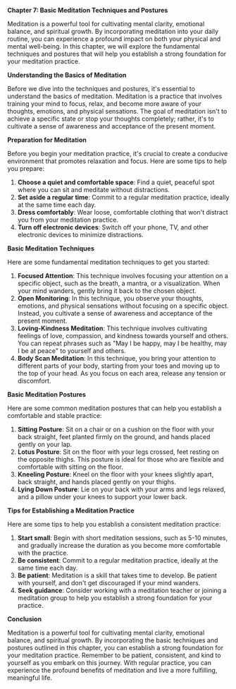 <p><strong>Chapter 7: Basic Meditation Techniques and Postures</strong></p>

<p>Meditation is a powerful tool for cultivating mental clarity, emotional balance, and spiritual growth. By incorporating meditation into your daily routine, you can experience a profound impact on both your physical and mental well-being. In this chapter, we will explore the fundamental techniques and postures that will help you establish a strong foundation for your meditation practice.</p>

<p><strong>Understanding the Basics of Meditation</strong></p>

<p>Before we dive into the techniques and postures, it's essential to understand the basics of meditation. Meditation is a practice that involves training your mind to focus, relax, and become more aware of your thoughts, emotions, and physical sensations. The goal of meditation isn't to achieve a specific state or stop your thoughts completely; rather, it's to cultivate a sense of awareness and acceptance of the present moment.</p>

<p><strong>Preparation for Meditation</strong></p>

<p>Before you begin your meditation practice, it's crucial to create a conducive environment that promotes relaxation and focus. Here are some tips to help you prepare:</p>

<ol>
<li><strong>Choose a quiet and comfortable space</strong>: Find a quiet, peaceful spot where you can sit and meditate without distractions.</li>
<li><strong>Set aside a regular time</strong>: Commit to a regular meditation practice, ideally at the same time each day.</li>
<li><strong>Dress comfortably</strong>: Wear loose, comfortable clothing that won't distract you from your meditation practice.</li>
<li><strong>Turn off electronic devices</strong>: Switch off your phone, TV, and other electronic devices to minimize distractions.</li>
</ol>

<p><strong>Basic Meditation Techniques</strong></p>

<p>Here are some fundamental meditation techniques to get you started:</p>

<ol>
<li><strong>Focused Attention</strong>: This technique involves focusing your attention on a specific object, such as the breath, a mantra, or a visualization. When your mind wanders, gently bring it back to the chosen object.</li>
<li><strong>Open Monitoring</strong>: In this technique, you observe your thoughts, emotions, and physical sensations without focusing on a specific object. Instead, you cultivate a sense of awareness and acceptance of the present moment.</li>
<li><strong>Loving-Kindness Meditation</strong>: This technique involves cultivating feelings of love, compassion, and kindness towards yourself and others. You can repeat phrases such as "May I be happy, may I be healthy, may I be at peace" to yourself and others.</li>
<li><strong>Body Scan Meditation</strong>: In this technique, you bring your attention to different parts of your body, starting from your toes and moving up to the top of your head. As you focus on each area, release any tension or discomfort.</li>
</ol>

<p><strong>Basic Meditation Postures</strong></p>

<p>Here are some common meditation postures that can help you establish a comfortable and stable practice:</p>

<ol>
<li><strong>Sitting Posture</strong>: Sit on a chair or on a cushion on the floor with your back straight, feet planted firmly on the ground, and hands placed gently on your lap.</li>
<li><strong>Lotus Posture</strong>: Sit on the floor with your legs crossed, feet resting on the opposite thighs. This posture is ideal for those who are flexible and comfortable with sitting on the floor.</li>
<li><strong>Kneeling Posture</strong>: Kneel on the floor with your knees slightly apart, back straight, and hands placed gently on your thighs.</li>
<li><strong>Lying Down Posture</strong>: Lie on your back with your arms and legs relaxed, and a pillow under your knees to support your lower back.</li>
</ol>

<p><strong>Tips for Establishing a Meditation Practice</strong></p>

<p>Here are some tips to help you establish a consistent meditation practice:</p>

<ol>
<li><strong>Start small</strong>: Begin with short meditation sessions, such as 5-10 minutes, and gradually increase the duration as you become more comfortable with the practice.</li>
<li><strong>Be consistent</strong>: Commit to a regular meditation practice, ideally at the same time each day.</li>
<li><strong>Be patient</strong>: Meditation is a skill that takes time to develop. Be patient with yourself, and don't get discouraged if your mind wanders.</li>
<li><strong>Seek guidance</strong>: Consider working with a meditation teacher or joining a meditation group to help you establish a strong foundation for your practice.</li>
</ol>

<p><strong>Conclusion</strong></p>

<p>Meditation is a powerful tool for cultivating mental clarity, emotional balance, and spiritual growth. By incorporating the basic techniques and postures outlined in this chapter, you can establish a strong foundation for your meditation practice. Remember to be patient, consistent, and kind to yourself as you embark on this journey. With regular practice, you can experience the profound benefits of meditation and live a more fulfilling, meaningful life.</p>
